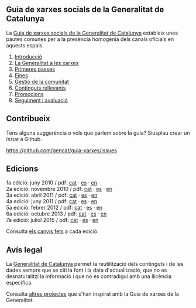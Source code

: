 Guia de xarxes socials de la Generalitat de Catalunya
---
La [Guia de xarxes socials de la Generalitat de Catalunya](http://github.com/gencat/guia-xarxes) estableix unes pautes comunes per a la presència homogènia dels canals oficials en aquests espais.

1. [Introducció](introduccio.md)  
2. [La Generalitat a les xarxes](generalitat-xarxes.md)  
3. [Primeres passes](primeres-passes.md)  
4. [Eines](eines.md)  
5. [Gestió de la comunitat](comunitat.md)  
6. [Continguts rellevants](continguts.md)  
7. [Promocions](promocions.md)  
8. [Seguiment i avaluació](seguiment.md)  

## Contribueix
Tens alguna suggerència o vols que parlem sobre la guia? Siusplau crear un *issue* a Github.  

https://github.com/gencat/guia-xarxes/issues

## Edicions
1a edició: juny 2010 		/ pdf: [cat](/assets/pdf/v01_guia_usos_xarxa_cat.pdf) · [es](/assets/pdf/v01_guia_usos_xarxa_es.pdf) · [en](/assets/pdf/v01_guia_usos_xarxa_en.pdf)  
2a edició: novembre 2010 	/ pdf: [cat](/assets/pdf/v02_guia_usos_xarxa_cat.pdf) · [es](/assets/pdf/v02_guia_usos_xarxa_es.pdf) · [en](/assets/pdf/v02_guia_usos_xarxa_en.pdf)  
3a edició: abril 2011 		/ pdf: [cat](/assets/pdf/v03_guia_usos_xarxa_cat.pdf) · [es](/assets/pdf/v03_guia_usos_xarxa_es.pdf) · [en](/assets/pdf/v03_guia_usos_xarxa_en.pdf)  
4a edició: juny 2011 		/ pdf: [cat](/assets/pdf/v04_guia_usos_xarxa_cat.pdf) · [es](/assets/pdf/v04_guia_usos_xarxa_es.pdf) · [en](/assets/pdf/v04_guia_usos_xarxa_en.pdf)  
5a edició: febrer 2012 		/ pdf: [cat](/assets/pdf/v05_guia_usos_xarxa_cat.pdf) · [es](/assets/pdf/v05_guia_usos_xarxa_es.pdf) · [en](/assets/pdf/v05_guia_usos_xarxa_en.pdf)  
6a edició: octubre 2013 	/ pdf: [cat](/assets/pdf/v06_guia_usos_xarxa_cat.pdf) · [es](/assets/pdf/v06_guia_usos_xarxa_es.pdf) · [en](/assets/pdf/v06_guia_usos_xarxa_en.pdf)  
7a edició: juliol 2015		/ pdf: [cat](/assets/pdf/v07_guia_usos_xarxa_cat.pdf) · [es](/assets/pdf/v07_guia_usos_xarxa_es.pdf) · [en](/assets/pdf/v07_guia_usos_xarxa_en.pdf)

Consulta [els canvis fets](CHANGELOG.md) a cada edició.  

## Avís legal
La [Generalitat de Catalunya](http://web.gencat.cat/ca/menu-ajuda/ajuda/avis_legal/) permet la reutilització dels continguts i de les dades sempre que se citi la font i la data d'actualització, que no es desnaturalitzi la informació i que no es contradigui amb una llicència específica.

Consulta [altres projectes](OPENSOURCE.md) que s'han inspirat amb la Guia de xarxes de la Generalitat.